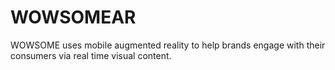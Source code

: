 # WOWSOMEAR
WOWSOME uses mobile augmented reality to help brands engage with their consumers via real time visual content.
